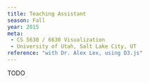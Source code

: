 ```yaml
---
title: Teaching Assistant
season: Fall
year: 2015
meta:
 - CS 5630 / 6630 Visualization
 - University of Utah, Salt Lake City, UT
reference: "with Dr. Alex Lex, using D3.js"
---
```

TODO